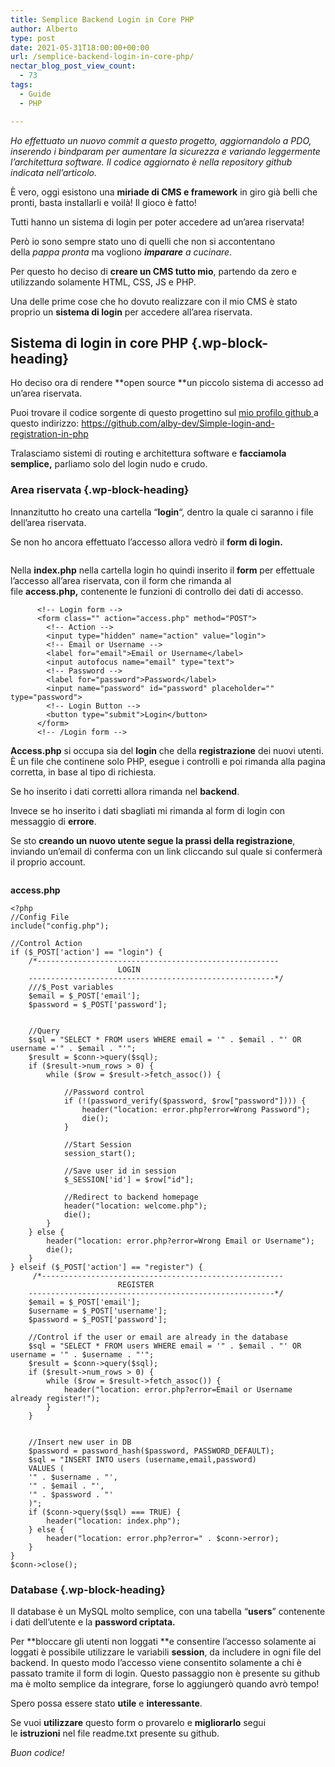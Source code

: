```yaml
---
title: Semplice Backend Login in Core PHP
author: Alberto
type: post
date: 2021-05-31T18:00:00+00:00
url: /semplice-backend-login-in-core-php/
nectar_blog_post_view_count:
  - 73
tags:
  - Guide
  - PHP

---
```

<p class="has-vivid-red-color has-text-color">
  <em>Ho effettuato un nuovo commit a questo progetto, aggiornandolo a PDO, inserendo i bindparam per aumentare la sicurezza e variando leggermente l’architettura software. Il codice aggiornato è nella repository github indicata nell’articolo.</em>
</p>

È vero, oggi esistono una&nbsp;**miriade di CMS e framework**&nbsp;in giro già belli che pronti, basta installarli e voilà! Il gioco è fatto!

Tutti hanno un sistema di login per poter accedere ad un’area riservata!

Però io sono sempre stato uno di quelli che non si accontentano della&nbsp;_pappa pronta_&nbsp;ma vogliono&nbsp;_**imparare**&nbsp;a cucinare_.

Per questo ho deciso di&nbsp;**creare un CMS tutto mio**, partendo da zero e utilizzando solamente HTML, CSS, JS e PHP.

Una delle prime cose che ho dovuto realizzare con il mio CMS è stato proprio un&nbsp;**sistema di login**&nbsp;per accedere all’area riservata.

## Sistema di login in core PHP {.wp-block-heading}

Ho deciso ora di rendere&nbsp;**open source&nbsp;**un piccolo sistema di accesso ad un’area riservata.

Puoi trovare il codice sorgente di questo progettino sul&nbsp;<a href="https://github.com/alby-dev" target="_blank" rel="noreferrer noopener">mio profilo github&nbsp;</a>a questo indirizzo:&nbsp;[ht][1]<a href="https://github.com/alby-dev/Simple-login-and-registration-in-php" target="_blank" rel="noreferrer noopener">tps://github.com/alby-dev/Simple-login-and-registration-in-php</a>

Tralasciamo sistemi di routing e architettura software e&nbsp;**facciamola semplice,**&nbsp;parliamo solo del login nudo e crudo.

### Area riservata {.wp-block-heading}

Innanzitutto ho creato una cartella “**login**“, dentro la quale ci saranno i file dell’area riservata.

Se non ho ancora effettuato l’accesso allora vedrò il&nbsp;**form di login.**<figure class="wp-block-image">

<img decoding="async" src="https://albertoreineri.it/wp-content/uploads/2020/04/image.png" alt="" /> </figure>

Nella&nbsp;**index.php**&nbsp;nella cartella login ho quindi inserito il&nbsp;**form**&nbsp;per effettuale l’accesso all’area riservata, con il form che rimanda al file&nbsp;**access.php,**&nbsp;contenente le funzioni di controllo dei dati di accesso.

<pre class="wp-block-code"><code>      &lt;!-- Login form --&gt;
      &lt;form class="" action="access.php" method="POST"&gt;
        &lt;!-- Action --&gt;
        &lt;input type="hidden" name="action" value="login"&gt;
        &lt;!-- Email or Username --&gt;
        &lt;label for="email"&gt;Email or Username&lt;/label&gt;
        &lt;input autofocus name="email" type="text"&gt;
        &lt;!-- Password --&gt;
        &lt;label for="password"&gt;Password&lt;/label&gt;
        &lt;input name="password" id="password" placeholder="" type="password"&gt;
        &lt;!-- Login Button --&gt;
        &lt;button type="submit"&gt;Login&lt;/button&gt;
      &lt;/form&gt;
      &lt;!-- /Login form --&gt;</code></pre>

**Access.php**&nbsp;si occupa sia del&nbsp;**login**&nbsp;che della&nbsp;**registrazione**&nbsp;dei nuovi utenti. È un file che continene solo PHP, esegue i controlli e poi rimanda alla pagina corretta, in base al tipo di richiesta.

Se ho inserito i dati corretti allora rimanda nel&nbsp;**backend**.

Invece se ho inserito i dati sbagliati mi rimanda al form di login con messaggio di&nbsp;**errore**.

Se sto&nbsp;**creando un nuovo utente segue la prassi della registrazione**, inviando un’email di conferma con un link cliccando sul quale si confermerà il proprio account.<figure class="wp-block-image">

<img decoding="async" src="https://albertoreineri.it/wp-content/uploads/2020/04/image-1.png" alt="" /> </figure>

**access.php**

<pre class="wp-block-code"><code>&lt;?php
//Config File
include("config.php");

//Control Action
if ($_POST&#91;'action'] == "login") {
    /*------------------------------------------------------
                        LOGIN
    -------------------------------------------------------*/
    ///$_Post variables
    $email = $_POST&#91;'email'];
    $password = $_POST&#91;'password'];


    //Query
    $sql = "SELECT * FROM users WHERE email = '" . $email . "' OR username ='" . $email . "'";
    $result = $conn-&gt;query($sql);
    if ($result-&gt;num_rows &gt; 0) {
        while ($row = $result-&gt;fetch_assoc()) {

            //Password control
            if (!(password_verify($password, $row&#91;"password"]))) {
                header("location: error.php?error=Wrong Password");
                die();
            }

            //Start Session
            session_start();

            //Save user id in session
            $_SESSION&#91;'id'] = $row&#91;"id"];

            //Redirect to backend homepage
            header("location: welcome.php");
            die();
        }
    } else {
        header("location: error.php?error=Wrong Email or Username");
        die();
    }
} elseif ($_POST&#91;'action'] == "register") {
     /*------------------------------------------------------
                        REGISTER
    -------------------------------------------------------*/
    $email = $_POST&#91;'email'];
    $username = $_POST&#91;'username'];
    $password = $_POST&#91;'password'];

    //Control if the user or email are already in the database
    $sql = "SELECT * FROM users WHERE email = '" . $email . "' OR username = '" . $username . "'";
    $result = $conn-&gt;query($sql);
    if ($result-&gt;num_rows &gt; 0) {
        while ($row = $result-&gt;fetch_assoc()) {
            header("location: error.php?error=Email or Username already register!");
        }
    }


    //Insert new user in DB
    $password = password_hash($password, PASSWORD_DEFAULT);
    $sql = "INSERT INTO users (username,email,password)
    VALUES (
    '" . $username . "',
    '" . $email . "',
    '" . $password . "'
    )";
    if ($conn-&gt;query($sql) === TRUE) {
        header("location: index.php");
    } else {
        header("location: error.php?error=" . $conn-&gt;error);
    }
}
$conn-&gt;close();</code></pre>

### Database {.wp-block-heading}

Il database è un MySQL molto semplice, con una tabella “**users**” contenente i dati dell’utente e la&nbsp;**password criptata.**

Per&nbsp;**bloccare gli utenti non loggati&nbsp;**e consentire l’accesso solamente ai loggati è possibile utilizzare le variabili&nbsp;**session**, da includere in ogni file del backend. In questo modo l’accesso viene consentito solamente a chi è passato tramite il form di login. Questo passaggio non è presente su github ma è molto semplice da integrare, forse lo aggiungerò quando avrò tempo!

Spero possa essere stato&nbsp;**utile**&nbsp;e&nbsp;**interessante**.

Se vuoi&nbsp;**utilizzare**&nbsp;questo form o provarelo e&nbsp;**migliorarlo**&nbsp;segui le&nbsp;**istruzioni**&nbsp;nel file readme.txt presente su github.

_Buon codice!_

 [1]: https://github.com/alby-dev/Simple-login-and-registration-in-php
